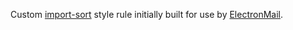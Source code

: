Custom [import-sort](https://github.com/renke/import-sort) style rule initially built for use by [ElectronMail](https://github.com/vladimiry/ElectronMail).
